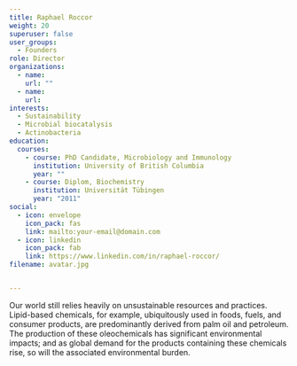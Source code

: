 ```yaml
---
title: Raphael Roccor
weight: 20
superuser: false
user_groups:
  - Founders
role: Director
organizations:
  - name: 
    url: ""
  - name: 
    url: 
interests:
  - Sustainability
  - Microbial biocatalysis
  - Actinobacteria
education:
  courses:
    - course: PhD Candidate, Microbiology and Immunology
      institution: University of British Columbia
      year: ""
    - course: Diplom, Biochemistry
      institution: Universität Tübingen
      year: "2011"
social:
  - icon: envelope
    icon_pack: fas
    link: mailto:your-email@domain.com
  - icon: linkedin
    icon_pack: fab
    link: https://www.linkedin.com/in/raphael-roccor/   
filename: avatar.jpg


---
```

Our world still relies heavily on unsustainable resources and practices. Lipid-based chemicals, for example, ubiquitously used in foods, fuels, and consumer products, are predominantly derived from palm oil and petroleum. The production of these oleochemicals has significant environmental impacts; and as global demand for the products containing these chemicals rise, so will the associated environmental burden.